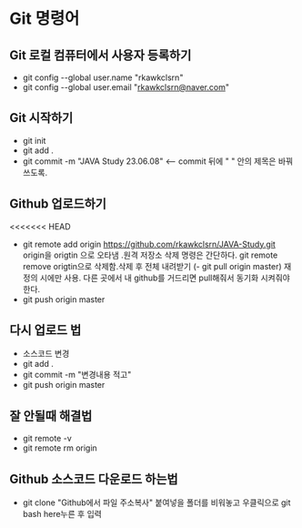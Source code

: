# Git 명령어

## Git 로컬 컴퓨터에서 사용자 등록하기

- git config --global user.name "rkawkclsrn"
- git config --global user.email "rkawkclsrn@naver.com"

## Git 시작하기

- git init
- git add .
- git commit -m "JAVA Study 23.06.08" <-- commit 뒤에 " " 안의 제목은 바꿔쓰도록.

## Github 업로드하기

<<<<<<< HEAD

- git remote add origin https://github.com/rkawkclsrn/JAVA-Study.git
  origin을 origtin 으로 오타냄 .원격 저장소 삭제 명령은 간단하다.
  git remote remove origtin으로 삭제함.삭제 후 전체 내려받기
  (- git pull origin master) 재 정의 시에만 사용.
  다른 곳에서 내 github를 거드리면 pull해줘서 동기화 시켜줘야 한다.
- git push origin master

## 다시 업로드 법

- 소스코드 변경
- git add .
- git commit -m "변경내용 적고"
- git push origin master

## 잘 안될때 해결법

- git remote -v
- git remote rm origin

## Github 소스코드 다운로드 하는법

- git clone "Github에서 파일 주소복사"
  붙여넣을 폴더를 비워놓고 우클릭으로 git bash here누른 후 입력
